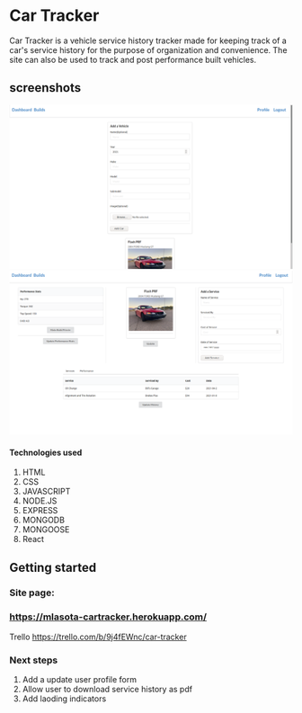 # Car Tracker


Car Tracker is a vehicle service history tracker made for keeping track of a car's service history for the purpose of organization and convenience. The site can also be used to track and post performance built vehicles.

## screenshots

![screenshot](/readmeImages/Dashboard.png)
![screenshot](/readmeImages/CarDetails.png)

#### Technologies used

1. HTML
2. CSS
3. JAVASCRIPT
4. NODE.JS
5. EXPRESS
6. MONGODB
7. MONGOOSE
8. React

## Getting started

### Site page:
### https://mlasota-cartracker.herokuapp.com/



Trello https://trello.com/b/9j4fEWnc/car-tracker


### Next steps
1. Add a update user profile form
2. Allow user to download service history as pdf
3. Add laoding indicators

